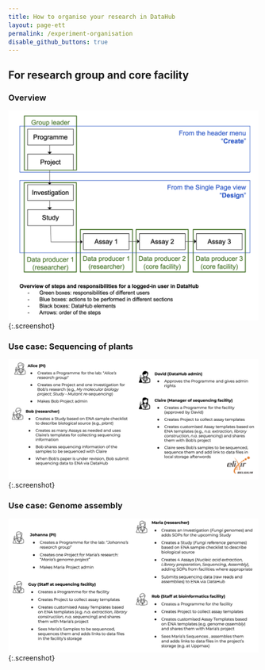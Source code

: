 ```yaml
---
title: How to organise your research in DataHub
layout: page-ett
permalink: /experiment-organisation
disable_github_buttons: true
---
```


## For research group and core facility

### Overview

![overview](/images/usecases-dh/overview.png){:.screenshot}

### Use case: Sequencing of plants

![genome-assembly](/images/usecases-dh/sequencing-plant.png){:.screenshot}

### Use case: Genome assembly

![genome-assembly](/images/usecases-dh/genome-assembly.jpg){:.screenshot}

<!--## For research groups-->


<!--## For research core facilities-->